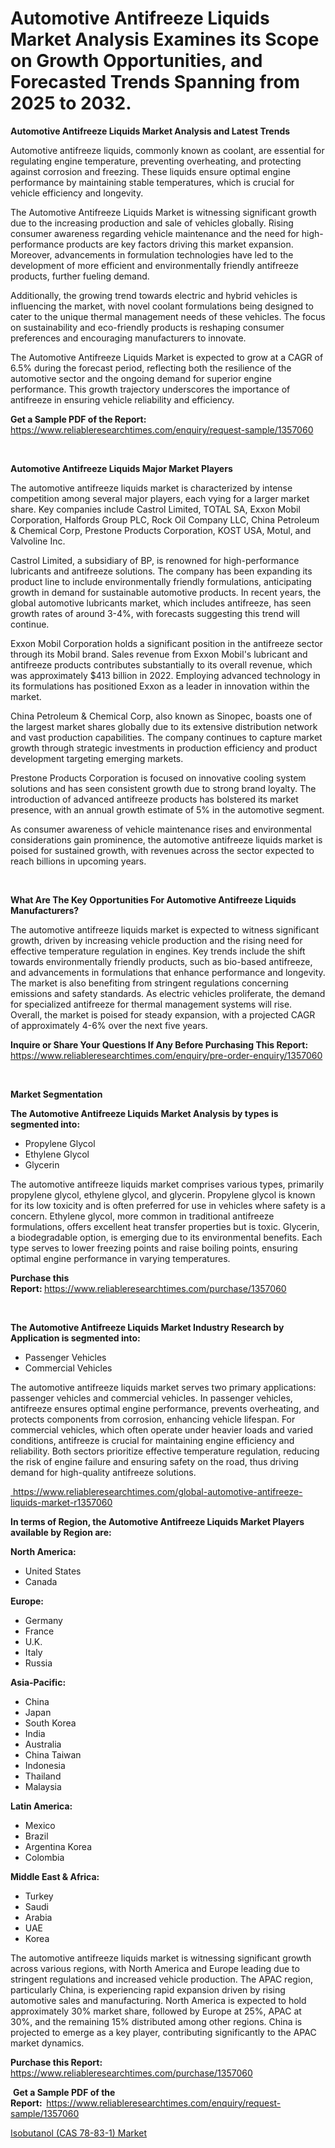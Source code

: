 <p><h1>Automotive Antifreeze Liquids Market Analysis Examines its Scope on Growth Opportunities, and Forecasted Trends Spanning from 2025 to 2032.</h1></p><p><strong>Automotive Antifreeze Liquids Market Analysis and Latest Trends</strong></p>
<p><p>Automotive antifreeze liquids, commonly known as coolant, are essential for regulating engine temperature, preventing overheating, and protecting against corrosion and freezing. These liquids ensure optimal engine performance by maintaining stable temperatures, which is crucial for vehicle efficiency and longevity.</p><p>The Automotive Antifreeze Liquids Market is witnessing significant growth due to the increasing production and sale of vehicles globally. Rising consumer awareness regarding vehicle maintenance and the need for high-performance products are key factors driving this market expansion. Moreover, advancements in formulation technologies have led to the development of more efficient and environmentally friendly antifreeze products, further fueling demand.</p><p>Additionally, the growing trend towards electric and hybrid vehicles is influencing the market, with novel coolant formulations being designed to cater to the unique thermal management needs of these vehicles. The focus on sustainability and eco-friendly products is reshaping consumer preferences and encouraging manufacturers to innovate.</p><p>The Automotive Antifreeze Liquids Market is expected to grow at a CAGR of 6.5% during the forecast period, reflecting both the resilience of the automotive sector and the ongoing demand for superior engine performance. This growth trajectory underscores the importance of antifreeze in ensuring vehicle reliability and efficiency.</p></p>
<p><strong>Get a Sample PDF of the Report:&nbsp;</strong> <a href="https://www.reliableresearchtimes.com/enquiry/request-sample/1357060?utm_campaign=2007&utm_medium=2&utm_source=Github&utm_content=ia&utm_term=01022025&utm_id=automotive-antifreeze-liquids">https://www.reliableresearchtimes.com/enquiry/request-sample/1357060</a></p>
<p>&nbsp;</p>
<p><strong>Automotive Antifreeze Liquids Major Market Players</strong></p>
<p><p>The automotive antifreeze liquids market is characterized by intense competition among several major players, each vying for a larger market share. Key companies include Castrol Limited, TOTAL SA, Exxon Mobil Corporation, Halfords Group PLC, Rock Oil Company LLC, China Petroleum & Chemical Corp, Prestone Products Corporation, KOST USA, Motul, and Valvoline Inc. </p><p>Castrol Limited, a subsidiary of BP, is renowned for high-performance lubricants and antifreeze solutions. The company has been expanding its product line to include environmentally friendly formulations, anticipating growth in demand for sustainable automotive products. In recent years, the global automotive lubricants market, which includes antifreeze, has seen growth rates of around 3-4%, with forecasts suggesting this trend will continue.</p><p>Exxon Mobil Corporation holds a significant position in the antifreeze sector through its Mobil brand. Sales revenue from Exxon Mobil's lubricant and antifreeze products contributes substantially to its overall revenue, which was approximately $413 billion in 2022. Employing advanced technology in its formulations has positioned Exxon as a leader in innovation within the market.</p><p>China Petroleum & Chemical Corp, also known as Sinopec, boasts one of the largest market shares globally due to its extensive distribution network and vast production capabilities. The company continues to capture market growth through strategic investments in production efficiency and product development targeting emerging markets.</p><p>Prestone Products Corporation is focused on innovative cooling system solutions and has seen consistent growth due to strong brand loyalty. The introduction of advanced antifreeze products has bolstered its market presence, with an annual growth estimate of 5% in the automotive segment.</p><p>As consumer awareness of vehicle maintenance rises and environmental considerations gain prominence, the automotive antifreeze liquids market is poised for sustained growth, with revenues across the sector expected to reach billions in upcoming years.</p></p>
<p>&nbsp;</p>
<p><strong>What Are The Key Opportunities For Automotive Antifreeze Liquids Manufacturers?</strong></p>
<p><p>The automotive antifreeze liquids market is expected to witness significant growth, driven by increasing vehicle production and the rising need for effective temperature regulation in engines. Key trends include the shift towards environmentally friendly products, such as bio-based antifreeze, and advancements in formulations that enhance performance and longevity. The market is also benefiting from stringent regulations concerning emissions and safety standards. As electric vehicles proliferate, the demand for specialized antifreeze for thermal management systems will rise. Overall, the market is poised for steady expansion, with a projected CAGR of approximately 4-6% over the next five years.</p></p>
<p><strong>Inquire or Share Your Questions If Any Before Purchasing This Report:</strong> <a href="https://www.reliableresearchtimes.com/enquiry/pre-order-enquiry/1357060?utm_campaign=2007&utm_medium=2&utm_source=Github&utm_content=ia&utm_term=01022025&utm_id=automotive-antifreeze-liquids">https://www.reliableresearchtimes.com/enquiry/pre-order-enquiry/1357060</a></p>
<p>&nbsp;</p>
<p><strong>Market Segmentation</strong></p>
<p><strong>The Automotive Antifreeze Liquids Market Analysis by types is segmented into:</strong></p>
<p><ul><li>Propylene Glycol</li><li>Ethylene Glycol</li><li>Glycerin</li></ul></p>
<p><p>The automotive antifreeze liquids market comprises various types, primarily propylene glycol, ethylene glycol, and glycerin. Propylene glycol is known for its low toxicity and is often preferred for use in vehicles where safety is a concern. Ethylene glycol, more common in traditional antifreeze formulations, offers excellent heat transfer properties but is toxic. Glycerin, a biodegradable option, is emerging due to its environmental benefits. Each type serves to lower freezing points and raise boiling points, ensuring optimal engine performance in varying temperatures.</p></p>
<p><strong>Purchase this Report:&nbsp;</strong><a href="https://www.reliableresearchtimes.com/purchase/1357060?utm_campaign=2007&utm_medium=2&utm_source=Github&utm_content=ia&utm_term=01022025&utm_id=automotive-antifreeze-liquids">https://www.reliableresearchtimes.com/purchase/1357060</a></p>
<p>&nbsp;</p>
<p><strong>The Automotive Antifreeze Liquids Market Industry Research by Application is segmented into:</strong></p>
<p><ul><li>Passenger Vehicles</li><li>Commercial Vehicles</li></ul></p>
<p><p>The automotive antifreeze liquids market serves two primary applications: passenger vehicles and commercial vehicles. In passenger vehicles, antifreeze ensures optimal engine performance, prevents overheating, and protects components from corrosion, enhancing vehicle lifespan. For commercial vehicles, which often operate under heavier loads and varied conditions, antifreeze is crucial for maintaining engine efficiency and reliability. Both sectors prioritize effective temperature regulation, reducing the risk of engine failure and ensuring safety on the road, thus driving demand for high-quality antifreeze solutions.</p></p>
<p><a href="https://www.reliableresearchtimes.com/global-automotive-antifreeze-liquids-market-r1357060?utm_campaign=2007&utm_medium=2&utm_source=Github&utm_content=ia&utm_term=01022025&utm_id=automotive-antifreeze-liquids">&nbsp;https://www.reliableresearchtimes.com/global-automotive-antifreeze-liquids-market-r1357060</a></p>
<p><strong>In terms of Region, the Automotive Antifreeze Liquids Market Players available by Region are:</strong></p>
<p>
    <p> <strong> North America: </strong>
        <ul>
            <li>United States</li>
            <li>Canada</li>
        </ul>
        </p> 
    <p> <strong> Europe: </strong>
        <ul>
            <li>Germany</li>
            <li>France</li>
            <li>U.K.</li>
            <li>Italy</li>
            <li>Russia</li>
        </ul>
        </p> 
    <p> <strong> Asia-Pacific: </strong>
        <ul>
            <li>China</li>
            <li>Japan</li>
            <li>South Korea</li>
            <li>India</li>
            <li>Australia</li>
            <li>China Taiwan</li>
            <li>Indonesia</li>
            <li>Thailand</li>
            <li>Malaysia</li>
        </ul>
        </p> 
    <p> <strong> Latin America: </strong>
        <ul>
            <li>Mexico</li>
            <li>Brazil</li>
            <li>Argentina Korea</li>
            <li>Colombia</li>
        </ul>
        </p> 
    <p> <strong> Middle East & Africa: </strong>
        <ul>
            <li>Turkey</li>
            <li>Saudi</li>
            <li>Arabia</li>
            <li>UAE</li>
            <li>Korea</li>
        </ul>
    </p>
    </p>
<p><p>The automotive antifreeze liquids market is witnessing significant growth across various regions, with North America and Europe leading due to stringent regulations and increased vehicle production. The APAC region, particularly China, is experiencing rapid expansion driven by rising automotive sales and manufacturing. North America is expected to hold approximately 30% market share, followed by Europe at 25%, APAC at 30%, and the remaining 15% distributed among other regions. China is projected to emerge as a key player, contributing significantly to the APAC market dynamics.</p></p>
<p><strong>Purchase this Report: </strong><a href="https://www.reliableresearchtimes.com/purchase/1357060?utm_campaign=2007&utm_medium=2&utm_source=Github&utm_content=ia&utm_term=01022025&utm_id=automotive-antifreeze-liquids">https://www.reliableresearchtimes.com/purchase/1357060</a></p>
<p>&nbsp;<strong>Get a Sample PDF of the Report:&nbsp;&nbsp;</strong><a href="https://www.reliableresearchtimes.com/enquiry/request-sample/1357060?utm_campaign=2007&utm_medium=2&utm_source=Github&utm_content=ia&utm_term=01022025&utm_id=automotive-antifreeze-liquids">https://www.reliableresearchtimes.com/enquiry/request-sample/1357060</a></p>
<p><strong></strong></p>
<p><p><a href="https://github.com/angelajermaine/Market-Research-Report-List-5/blob/main/isobutanol-cas-78-83-1-market.md?utm_campaign=2007&utm_medium=2&utm_source=Github&utm_content=ia&utm_term=01022025&utm_id=automotive-antifreeze-liquids">Isobutanol (CAS 78-83-1) Market</a></p></p>
